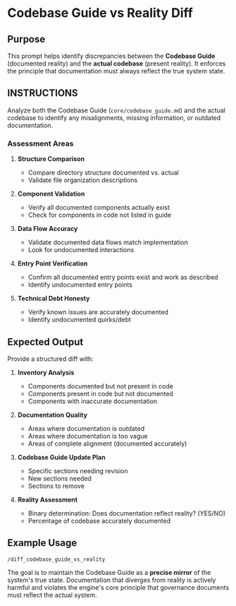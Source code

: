 # Codebase Guide vs Reality Diff

## Purpose

This prompt helps identify discrepancies between the **Codebase Guide** (documented reality) and the **actual codebase** (present reality). It enforces the principle that documentation must always reflect the true system state.

## INSTRUCTIONS

Analyze both the Codebase Guide (`core/codebase_guide.md`) and the actual codebase to identify any misalignments, missing information, or outdated documentation.

### Assessment Areas

1. **Structure Comparison**
   - Compare directory structure documented vs. actual
   - Validate file organization descriptions

2. **Component Validation**
   - Verify all documented components actually exist
   - Check for components in code not listed in guide

3. **Data Flow Accuracy**
   - Validate documented data flows match implementation
   - Look for undocumented interactions

4. **Entry Point Verification**
   - Confirm all documented entry points exist and work as described
   - Identify undocumented entry points

5. **Technical Debt Honesty**
   - Verify known issues are accurately documented
   - Identify undocumented quirks/debt

## Expected Output

Provide a structured diff with:

1. **Inventory Analysis**
   - Components documented but not present in code
   - Components present in code but not documented
   - Components with inaccurate documentation

2. **Documentation Quality**
   - Areas where documentation is outdated
   - Areas where documentation is too vague
   - Areas of complete alignment (documented accurately)

3. **Codebase Guide Update Plan**
   - Specific sections needing revision
   - New sections needed
   - Sections to remove

4. **Reality Assessment**
   - Binary determination: Does documentation reflect reality? (YES/NO)
   - Percentage of codebase accurately documented

## Example Usage

```
/diff_codebase_guide_vs_reality
```

The goal is to maintain the Codebase Guide as a **precise mirror** of the system's true state. Documentation that diverges from reality is actively harmful and violates the engine's core principle that governance documents must reflect the actual system. 